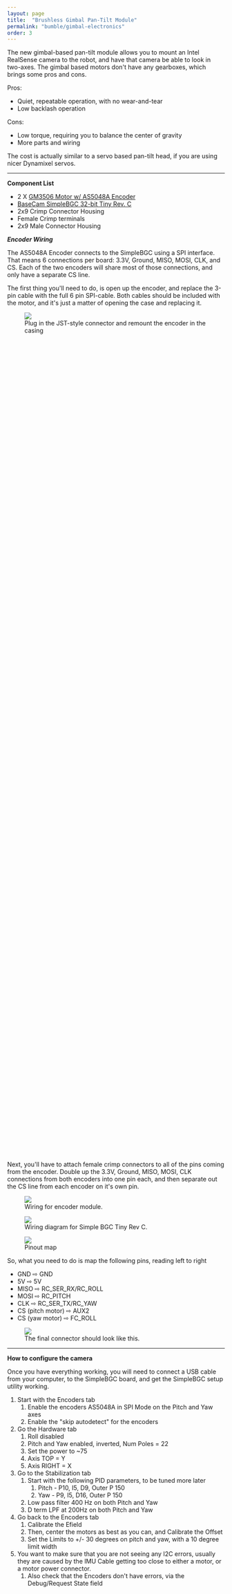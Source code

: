 ```yaml
---
layout: page
title:  "Brushless Gimbal Pan-Tilt Module"
permalink: "bumble/gimbal-electronics"
order: 3
---
```


The new gimbal-based pan-tilt module allows you to mount an Intel RealSense camera to the robot,
and have that camera be able to look in two-axes. The gimbal based motors don't have any gearboxes,
which brings some pros and cons.

Pros:
 - Quiet, repeatable operation, with no wear-and-tear
 - Low backlash operation

Cons:
 - Low torque, requiring you to balance the center of gravity
 - More parts and wiring

The cost is actually similar to a servo based pan-tilt head, if you are using nicer Dynamixel servos.

----

**Component List**
 - 2 X [GM3506 Motor w/ AS5048A Encoder](https://shop.iflight-rc.com/ipower-motor-gm3506-brushless-gimbal-motor-w-as5048a-encoder-pro1155?search=3506%20encoder)
 - [BaseCam SimpleBGC 32-bit Tiny Rev. C](https://www.basecamelectronics.com/sbgc32tiny_rev_c/)
 - 2x9 Crimp Connector Housing
 - Female Crimp terminals
 - 2x9 Male Connector Housing


***Encoder Wiring***

 The AS5048A Encoder connects to the SimpleBGC using a SPI interface. That means
 6 connections per board: 3.3V, Ground, MISO, MOSI, CLK, and CS. Each of the two
 encoders will share most of those connections, and only have a separate CS line.

The first thing you'll need to do, is open up the encoder, and replace the 3-pin 
cable with the full 6 pin SPI-cable. Both cables should be included with the motor,
and it's just a matter of opening the case and replacing it.

<figure style="height: 50%">
    <img src="{{ site.baseurl | prepend: site.url }}/images/encoder_plug.png" />
    <figcaption>Plug in the JST-style connector and remount the encoder in the casing</figcaption>
</figure>

Next, you'll have to attach female crimp connectors to all of the pins coming from the encoder.
Double up the 3.3V, Ground, MISO, MOSI, CLK connections from both encoders into one pin each,
and then separate out the CS line from each encoder on it's own pin.

<figure>
    <img src="{{ site.baseurl | prepend: site.url }}/images/encoder_full_pinout.jpg" />
    <figcaption>Wiring for encoder module.</figcaption>
</figure>

<figure>
    <img src="{{ site.baseurl | prepend: site.url }}/images/SBGC_Tiny_C_Flat_Top_legend.jpg" />
    <figcaption>Wiring diagram for Simple BGC Tiny Rev C.</figcaption>
</figure>


<figure>
    <img src="{{ site.baseurl | prepend: site.url }}/images/simplebgc_encoder_wiring.PNG" />
    <figcaption>Pinout map</figcaption>
</figure>

So, what you need to do is map the following pins, reading left to right
 - GND ⇨ GND
 - 5V ⇨ 5V
 - MISO ⇨ RC_SER_RX/RC_ROLL
 - MOSI ⇨ RC_PITCH
 - CLK ⇨ RC_SER_TX/RC_YAW
 - CS (pitch motor) ⇨ AUX2
 - CS (yaw motor) ⇨ FC_ROLL

<figure>
    <img src="{{ site.baseurl | prepend: site.url }}/images/final_encoder_connector.JPG" />
    <figcaption>The final connector should look like this.</figcaption>
</figure>

---

**How to configure the camera**

Once you have everything working, you will need to connect a USB cable from your computer, to the SimpleBGC
board, and get the SimpleBGC setup utility working.

1. Start with the Encoders tab
   1. Enable the encoders AS5048A in SPI Mode on the Pitch and Yaw axes
   2. Enable the "skip autodetect" for the encoders
2. Go the Hardware tab
   1. Roll disabled
   2. Pitch and Yaw enabled, inverted, Num Poles = 22
   3. Set the power to ~75
   4. Axis TOP = Y
   5. Axis RIGHT = X
3. Go to the Stabilization tab
   1. Start with the following PID parameters, to be tuned more later
      1. Pitch - P10, I5, D9, Outer P 150
      2. Yaw - P9, I5, D16, Outer P 150
   2. Low pass filter 400 Hz on both Pitch and Yaw
   3. D term LPF at 200Hz on both Pitch and Yaw
4. Go back to the Encoders tab
   1. Calibrate the Efield
   2. Then, center the motors as best as you can, and Calibrate the Offset
   3. Set the Limits to +/- 30 degrees on pitch and yaw, with a 10 degree limit width
5. You want to make sure that you are not seeing any I2C errors, usually they are caused by the IMU Cable getting too close to either a motor, or a motor power connector.
   1. Also check that the Encoders don't have errors, via the Debug/Request State field